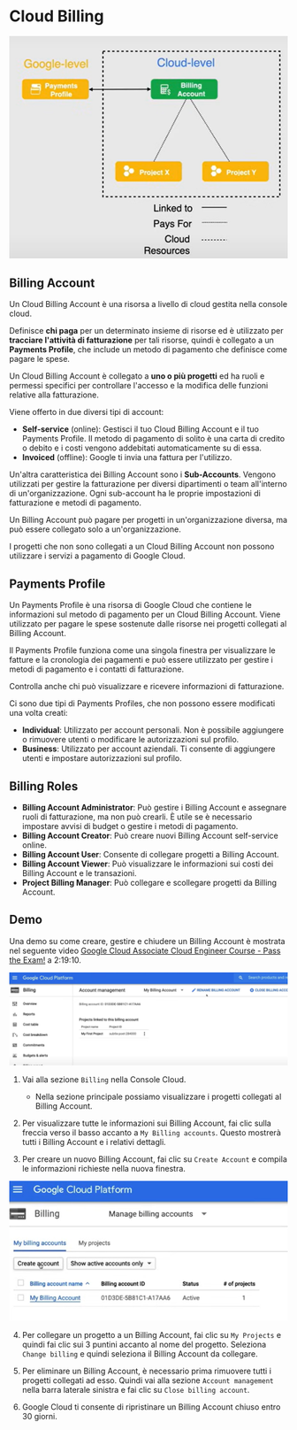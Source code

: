 # Cloud Billing

![Cloud Billing](../images/03_Cloud_Billing_01.png)

## Billing Account

Un Cloud Billing Account è una risorsa a livello di cloud gestita nella console cloud.

Definisce **chi paga** per un determinato insieme di risorse ed è utilizzato per **tracciare l'attività di fatturazione** per tali risorse, quindi è collegato a un **Payments Profile**, che include un metodo di pagamento che definisce come pagare le spese.

Un Cloud Billing Account è collegato a **uno o più progetti** ed ha ruoli e permessi specifici per controllare l'accesso e la modifica delle funzioni relative alla fatturazione.

Viene offerto in due diversi tipi di account:

- **Self-service** (online): Gestisci il tuo Cloud Billing Account e il tuo Payments Profile. Il metodo di pagamento di solito è una carta di credito o debito e i costi vengono addebitati automaticamente su di essa.
- **Invoiced** (offline): Google ti invia una fattura per l'utilizzo.

Un'altra caratteristica dei Billing Account sono i **Sub-Accounts**. Vengono utilizzati per gestire la fatturazione per diversi dipartimenti o team all'interno di un'organizzazione. Ogni sub-account ha le proprie impostazioni di fatturazione e metodi di pagamento.

Un Billing Account può pagare per progetti in un'organizzazione diversa, ma può essere collegato solo a un'organizzazione.

I progetti che non sono collegati a un Cloud Billing Account non possono utilizzare i servizi a pagamento di Google Cloud.

## Payments Profile

Un Payments Profile è una risorsa di Google Cloud che contiene le informazioni sul metodo di pagamento per un Cloud Billing Account. Viene utilizzato per pagare le spese sostenute dalle risorse nei progetti collegati al Billing Account.

Il Payments Profile funziona come una singola finestra per visualizzare le fatture e la cronologia dei pagamenti e può essere utilizzato per gestire i metodi di pagamento e i contatti di fatturazione.

Controlla anche chi può visualizzare e ricevere informazioni di fatturazione.

Ci sono due tipi di Payments Profiles, che non possono essere modificati una volta creati:

- **Individual**: Utilizzato per account personali. Non è possibile aggiungere o rimuovere utenti o modificare le autorizzazioni sul profilo.
- **Business**: Utilizzato per account aziendali. Ti consente di aggiungere utenti e impostare autorizzazioni sul profilo.

## Billing Roles

- **Billing Account Administrator**: Può gestire i Billing Account e assegnare ruoli di fatturazione, ma non può crearli. È utile se è necessario impostare avvisi di budget o gestire i metodi di pagamento.
- **Billing Account Creator**: Può creare nuovi Billing Account self-service online.
- **Billing Account User**: Consente di collegare progetti a Billing Account.
- **Billing Account Viewer**: Può visualizzare le informazioni sui costi dei Billing Account e le transazioni.
- **Project Billing Manager**: Può collegare e scollegare progetti da Billing Account.

## Demo

Una demo su come creare, gestire e chiudere un Billing Account è mostrata nel seguente video [Google Cloud Associate Cloud Engineer Course - Pass the Exam!](https://youtu.be/jpno8FSqpc8?si=k6SMDn0MyQN5VRiI&t=8350) a 2:19:10.

![Billing](../images/03_Cloud_Billing_02.png)

1. Vai alla sezione `Billing` nella Console Cloud.
   - Nella sezione principale possiamo visualizzare i progetti collegati al Billing Account.

2. Per visualizzare tutte le informazioni sui Billing Account, fai clic sulla freccia verso il basso accanto a `My Billing accounts`. Questo mostrerà tutti i Billing Account e i relativi dettagli.

3. Per creare un nuovo Billing Account, fai clic su `Create Account` e compila le informazioni richieste nella nuova finestra.

![Billing](../images/03_Cloud_Billing_03.png)

4. Per collegare un progetto a un Billing Account, fai clic su `My Projects` e quindi fai clic sui 3 puntini accanto al nome del progetto. Seleziona `Change billing` e quindi seleziona il Billing Account da collegare.

5. Per eliminare un Billing Account, è necessario prima rimuovere tutti i progetti collegati ad esso. Quindi vai alla sezione `Account management` nella barra laterale sinistra e fai clic su `Close billing account`.

6. Google Cloud ti consente di ripristinare un Billing Account chiuso entro 30 giorni.